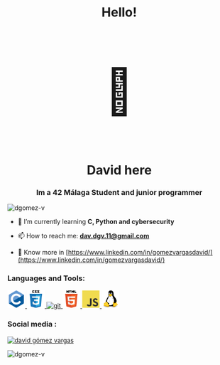 <h1 align="center">Hello! <p style="font-size:100px">&#129409;</p> David here</h1>

<h3 align="center">Im a 42 Málaga Student and junior programmer</h3>

<p align="left"> <img src="https://komarev.com/ghpvc/?username=dgomez-v&label=Profile%20views&color=0e75b6&style=flat" alt="dgomez-v" /> </p>


- 🌱 I’m currently learning **C, Python and cybersecurity**

- 📫 How to reach me: **dav.dgv.11@gmail.com**

- 📄 Know more in [https://www.linkedin.com/in/gomezvargasdavid/](https://www.linkedin.com/in/gomezvargasdavid/)

<h3 align="left">Languages and Tools:</h3>
<p align="left"> <a href="https://www.cprogramming.com/" target="_blank" rel="noreferrer"> <img src="https://raw.githubusercontent.com/devicons/devicon/master/icons/c/c-original.svg" alt="c" width="40" height="40"/> </a> <a href="https://www.w3schools.com/css/" target="_blank" rel="noreferrer"> <img src="https://raw.githubusercontent.com/devicons/devicon/master/icons/css3/css3-original-wordmark.svg" alt="css3" width="40" height="40"/> </a> <a href="https://git-scm.com/" target="_blank" rel="noreferrer"> <img src="https://www.vectorlogo.zone/logos/git-scm/git-scm-icon.svg" alt="git" width="40" height="40"/> </a> <a href="https://www.w3.org/html/" target="_blank" rel="noreferrer"> <img src="https://raw.githubusercontent.com/devicons/devicon/master/icons/html5/html5-original-wordmark.svg" alt="html5" width="40" height="40"/> </a> <a href="https://developer.mozilla.org/en-US/docs/Web/JavaScript" target="_blank" rel="noreferrer"> <img src="https://raw.githubusercontent.com/devicons/devicon/master/icons/javascript/javascript-original.svg" alt="javascript" width="40" height="40"/> </a> <a href="https://www.linux.org/" target="_blank" rel="noreferrer"> <img src="https://raw.githubusercontent.com/devicons/devicon/master/icons/linux/linux-original.svg" alt="linux" width="40" height="40"/> </a> </p>

<h3 align="left">Social media :</h3>
<p align="left">
<a href="https://linkedin.com/in/gomezvargasdavid" target="blank"><img align="center" src="https://raw.githubusercontent.com/rahuldkjain/github-profile-readme-generator/master/src/images/icons/Social/linked-in-alt.svg" alt="david gómez vargas" height="30" width="40" /></a>
</p>

<p>&nbsp;<img align="left" src="https://github-readme-stats.vercel.app/api?username=dgomez-v&show_icons=true&locale=en" alt="dgomez-v" /></p>
